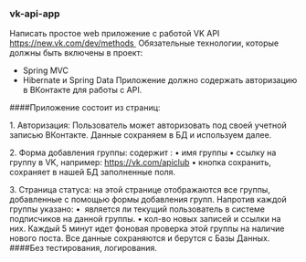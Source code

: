### vk-api-app
Написать простое web приложение с работой VK API https://new.vk.com/dev/methods 
Обязательные технологии, которые должны быть включены в проект:
- Spring MVC
- Hibernate и Spring Data
Приложение должно содержать авторизацию в ВКонтакте для работы с API. 

####Приложение состоит из страниц:

1. Авторизация:
Пользователь может авторизовать под своей учетной записью ВКонтакте.
Данные сохраняем в БД и используем далее.

2. Форма добавления группы:
содержит :
	•	имя группы
	•	ссылку на группу в VK, например: https://vk.com/apiclub
	•	кнопка сохранить, сохраняет в нашей БД заполненные поля.

3. Страница статуса:
на этой странице отображаются все группы, добавленные с помощью формы добавления групп.
Напротив каждой группы указано:
	•	 является ли текущий пользователь в системе подписчиков на данной группы.
	•	кол-во новых записей и ссылки на них. Каждый 5 минут идет фоновая проверка этой группы на наличие нового поста.
Все данные сохраняются и берутся с Базы Данных.
####Без тестирования, логирования.
